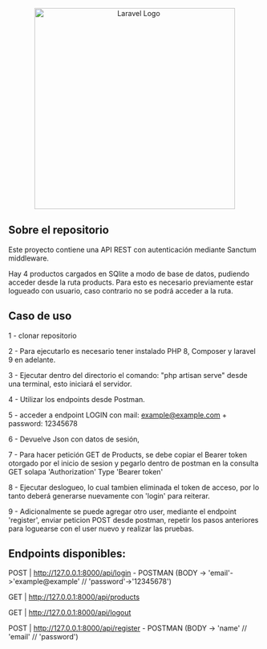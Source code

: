 <p align="center"><a href="https://laravel.com" target="_blank"><img src="https://raw.githubusercontent.com/laravel/art/master/logo-lockup/5%20SVG/2%20CMYK/1%20Full%20Color/laravel-logolockup-cmyk-red.svg" width="400" alt="Laravel Logo"></a></p>


## Sobre el repositorio
Este proyecto contiene una API REST con autenticación mediante Sanctum middleware.


Hay 4 productos cargados en SQlite a modo de base de datos, pudiendo acceder desde la ruta products. Para esto es necesario previamente estar logueado con usuario, caso contrario no se podrá acceder a la ruta.


## Caso de uso

1 - clonar repositorio

2 - Para ejecutarlo es necesario tener instalado PHP 8, Composer y laravel 9 en adelante.

3 - Ejecutar dentro del directorio el comando: "php artisan serve" desde una terminal, esto iniciará el servidor.

4 - Utilizar los endpoints desde Postman.

5 - acceder a endpoint LOGIN con mail: example@example.com + password: 12345678

6 - Devuelve Json con datos de sesión, 

7 - Para hacer petición GET de Products, se debe copiar el Bearer token otorgado por el inicio de sesion y pegarlo dentro de postman en la consulta GET solapa 'Authorization' Type 'Bearer token'

8 - Ejecutar deslogueo, lo cual tambien eliminada el token de acceso, por lo tanto deberá generarse nuevamente con 'login' para reiterar.

9 - Adicionalmente se puede agregar otro user, mediante el endpoint 'register', enviar peticion POST desde postman, repetir los pasos anteriores para loguearse con el user nuevo y realizar las pruebas.


## Endpoints disponibles:


POST | http://127.0.0.1:8000/api/login - POSTMAN (BODY -> 'email'->'example@example' // 'password'->'12345678')

GET  | http://127.0.0.1:8000/api/products

GET  | http://127.0.0.1:8000/api/logout

POST | http://127.0.0.1:8000/api/register - POSTMAN (BODY -> 'name' // 'email' // 'password')
